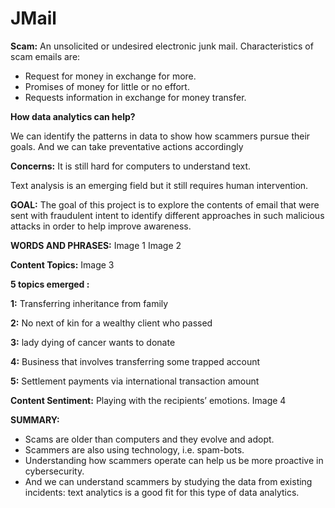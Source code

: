 # JMail

**Scam:** An unsolicited or undesired electronic junk mail. Characteristics of scam emails are:
* Request for money in exchange for more.
* Promises of money for little or no effort.
* Requests information in exchange for money transfer.

**How data analytics can help?**

We can identify the patterns in data to show how scammers pursue their goals. And we can take preventative actions accordingly

**Concerns:**
It is still hard for computers to understand text.

Text analysis is an emerging field but it still requires human intervention.

**GOAL:** The goal of this project is to explore the contents of email that were sent with fraudulent intent to identify different approaches in such malicious attacks in order to help improve awareness.

**WORDS AND PHRASES:**
Image 1
Image 2

**Content Topics:**
Image 3

**5 topics emerged :**

**1:** Transferring inheritance from family 

**2:** No next of kin for a wealthy client who passed

**3:** lady dying of cancer wants to donate

**4:** Business that involves transferring some trapped account

**5:** Settlement payments via international transaction amount

**Content Sentiment:** Playing with the recipients’ emotions.
Image 4

**SUMMARY:**

* Scams are older than computers and they evolve and adopt.
* Scammers are also using technology, i.e. spam-bots.
* Understanding how scammers operate can help us be more proactive in cybersecurity.
* And we can understand scammers by studying the data from existing incidents: text analytics is a good fit for this type of data analytics.

